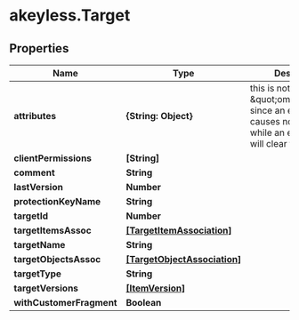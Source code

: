 # akeyless.Target

## Properties

Name | Type | Description | Notes
------------ | ------------- | ------------- | -------------
**attributes** | **{String: Object}** | this is not \&quot;omitempty\&quot; since an empty value causes no update while an empty map will clear the attributes | [optional] 
**clientPermissions** | **[String]** |  | [optional] 
**comment** | **String** |  | [optional] 
**lastVersion** | **Number** |  | [optional] 
**protectionKeyName** | **String** |  | [optional] 
**targetId** | **Number** |  | [optional] 
**targetItemsAssoc** | [**[TargetItemAssociation]**](TargetItemAssociation.md) |  | [optional] 
**targetName** | **String** |  | [optional] 
**targetObjectsAssoc** | [**[TargetObjectAssociation]**](TargetObjectAssociation.md) |  | [optional] 
**targetType** | **String** |  | [optional] 
**targetVersions** | [**[ItemVersion]**](ItemVersion.md) |  | [optional] 
**withCustomerFragment** | **Boolean** |  | [optional] 


